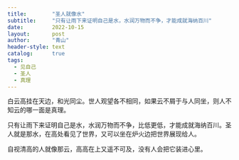 ```yaml
---
title:        "圣人就像水"
subtitle:     "只有让雨下来证明自己是水，水润万物而不争，才能成就海纳百川"
date:         2022-10-15
layout:       post
author:       "青山"
header-style: text
catalog:      true
tags:
  - 见自己
  - 圣人
  - 真理
---
```


白云高挂在天边，和光同尘。世人观望各不相同，如果云不屑于与人同坐，则人不知云的哪一面是真理。

只有让雨下来证明自己是水，水润万物而不争，比低更低，才能成就海纳百川。圣人就是那水，在高处看见了世界，又可以坐在炉火边把世界展现给人。

自视清高的人就像那云，高高在上又遥不可及，没有人会把它装进心里。
